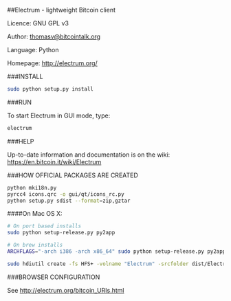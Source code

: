 ##Electrum - lightweight Bitcoin client

Licence: GNU GPL v3

Author: thomasv@bitcointalk.org

Language: Python

Homepage: http://electrum.org/


###INSTALL

```bash
sudo python setup.py install
```


###RUN

To start Electrum in GUI mode, type:

```bash
electrum
```

###HELP

Up-to-date information and documentation is on the wiki:
https://en.bitcoin.it/wiki/Electrum


###HOW OFFICIAL PACKAGES ARE CREATED

```bash
python mki18n.py
pyrcc4 icons.qrc -o gui/qt/icons_rc.py
python setup.py sdist --format=zip,gztar
```

####On Mac OS X:

```bash
# On port based installs
sudo python setup-release.py py2app

# On brew installs
ARCHFLAGS="-arch i386 -arch x86_64" sudo python setup-release.py py2app --includes sip
```

```bash
sudo hdiutil create -fs HFS+ -volname "Electrum" -srcfolder dist/Electrum.app dist/electrum-VERSION-macosx.dmg
```


###BROWSER CONFIGURATION

See http://electrum.org/bitcoin_URIs.html

